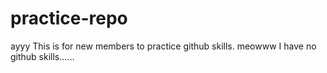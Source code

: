 practice-repo
=============
ayyy
This is for new members to practice github skills.
meowww
I have no github skills......
